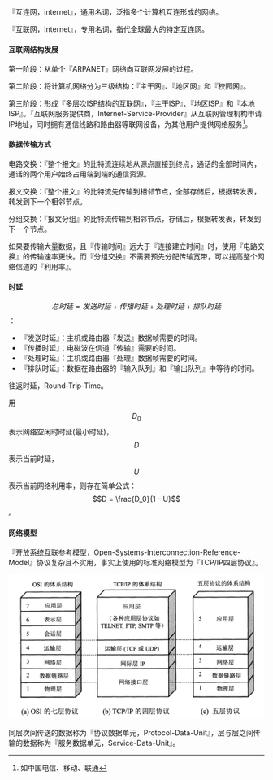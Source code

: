 『互连网，internet』，通用名词，泛指多个计算机互连形成的网络。

『互联网，Internet』，专用名词，指代全球最大的特定互连网。

#### 互联网结构发展

第一阶段：从单个『ARPANET』网络向互联网发展的过程。

第二阶段：将计算机网络分为三级结构：『主干网』、『地区网』和『校园网』。

第三阶段：形成『多层次ISP结构的互联网』，『主干ISP』、『地区ISP』和『本地ISP』。『互联网服务提供商，Internet-Service-Provider』从互联网管理机构申请IP地址，同时拥有通信线路和路由器等联网设备，为其他用户提供网络服务[^1]。

#### 数据传输方式

电路交换：『整个报文』的比特流连续地从源点直接到终点，通话的全部时间内，通话的两个用户始终占用端到端的通信资源。

报文交换：『整个报文』的比特流先传输到相邻节点，全部存储后，根据转发表，转发到下一个相邻节点。

分组交换：『报文分组』的比特流传输到相邻节点，存储后，根据转发表，转发到下一个节点。

如果要传输大量数据，且『传输时间』远大于『连接建立时间』时，使用『电路交换』的传输速率更快。而『分组交换』不需要预先分配传输宽带，可以提高整个网络信道的『利用率』。

#### 时延

$$总时延 = 发送时延 + 传播时延 + 处理时延 + 排队时延$$：

* 『发送时延』：主机或路由器『发送』数据帧需要的时间。
* 『传播时延』：电磁波在信道『传输』需要的时间。
* 『处理时延』：主机或路由器『处理』数据帧需要的时间。
* 『排队时延』：数据在路由器的『输入队列』和『输出队列』中等待的时间。

往返时延，Round-Trip-Time。

用$$D_{0}$$表示网络空闲时时延(最小时延)，$$D$$表示当前时延，$$U$$表示当前网络利用率，则存在简单公式：$$D = \frac{D_0}{1 - U}$$。

#### 网络模型

『开放系统互联参考模型，Open-Systems-Interconnection-Reference-Model』协议复杂且不实用，事实上使用的标准网络模型为『TCP/IP四层协议』。

<img src="./asset/网络协议模型.png" alt="image-20230904114025709" style="zoom: 50%;" />

同层次间传送的数据称为『协议数据单元，Protocol-Data-Unit』，层与层之间传输的数据称为『服务数据单元，Service-Data-Unit』。







[^1]:如中国电信、移动、联通